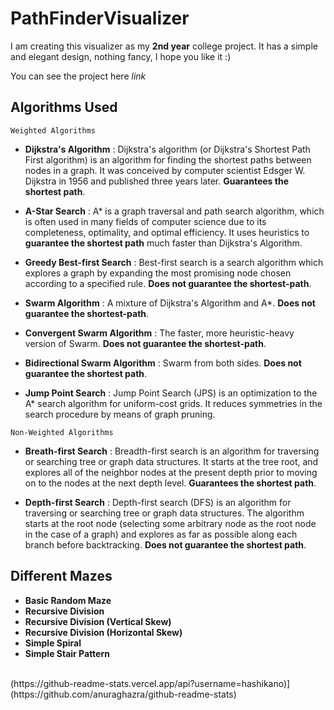 # PathFinderVisualizer

I am creating this visualizer as my **2nd year** college project.
It has a simple and elegant design, nothing fancy, I hope you like it :)

You can see the project here *link*

## Algorithms Used

```Weighted Algorithms```
* **Dijkstra's Algorithm** : Dijkstra's algorithm (or Dijkstra's Shortest Path First algorithm) is an algorithm for finding the shortest paths between nodes in a graph. It was conceived by computer scientist Edsger W. Dijkstra in 1956 and published three years later. **Guarantees the shortest path**.

* **A-Star Search** : A* is a graph traversal and path search algorithm, which is often used in many fields of computer science due to its completeness, optimality, and optimal efficiency. It uses heuristics to **guarantee the shortest path** much faster than Dijkstra's Algorithm.

* **Greedy Best-first Search** : Best-first search is a search algorithm which explores a graph by expanding the most promising node chosen according to a specified rule. **Does not guarantee the shortest-path**.

* **Swarm Algorithm** : A mixture of Dijkstra's Algorithm and A*. **Does not guarantee the shortest-path**.

* **Convergent Swarm Algorithm** : The faster, more heuristic-heavy version of Swarm. **Does not guarantee the shortest-path**.

* **Bidirectional Swarm Algorithm** : Swarm from both sides. **Does not guarantee the shortest path**.

* **Jump Point Search** : Jump Point Search (JPS) is an optimization to the A* search algorithm for uniform-cost grids. It reduces symmetries in the search procedure by means of graph pruning.

```Non-Weighted Algorithms```
* **Breath-first Search** : Breadth-first search is an algorithm for traversing or searching tree or graph data structures. It starts at the tree root, and explores all of the neighbor nodes at the present depth prior to moving on to the nodes at the next depth level. **Guarantees the shortest path**.

* **Depth-first Search** : Depth-first search (DFS) is an algorithm for traversing or searching tree or graph data structures. The algorithm starts at the root node (selecting some arbitrary node as the root node in the case of a graph) and explores as far as possible along each branch before backtracking. **Does not guarantee the shortest path**.


## Different Mazes

* **Basic Random Maze**
* **Recursive Division**
* **Recursive Division (Vertical Skew)**
* **Recursive Division (Horizontal Skew)**
* **Simple Spiral**
* **Simple Stair Pattern**



<br>
(https://github-readme-stats.vercel.app/api?username=hashikano)](https://github.com/anuraghazra/github-readme-stats)
